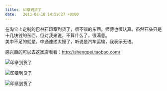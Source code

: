 ```yaml
---
title:  印章到货了
date:   2013-08-18 14:59:27 +0800
---
```


在淘宝上定制的巴林石印章到货了，很不错的东西，师傅也很认真。虽然石头只是十几块钱的东西，但对我来说，不算什么了，很满意。<br />美中不足的就是，中通速递太慢了，听说是汽车运输，我表示无语。

感兴趣的可以去这家店看看：<a href="http://shengpei.taobao.com/">http://shengpei.taobao.com/</a>

![印章到货了](https://data.yunbin.xyz/blog/2013/08/201308181459271376809167.jpg)

![印章到货了](https://data.yunbin.xyz/blog/2013/08/201308181459301376809170.jpg)

![印章到货了](https://data.yunbin.xyz/blog/2013/08/201308181459351376809175.jpg)

<!--81-->

